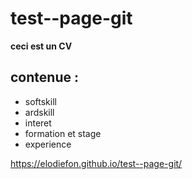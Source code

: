 # test--page-git

**ceci est un CV**

## contenue :

- softskill
- ardskill
- interet
- formation et stage
- experience


https://elodiefon.github.io/test--page-git/
